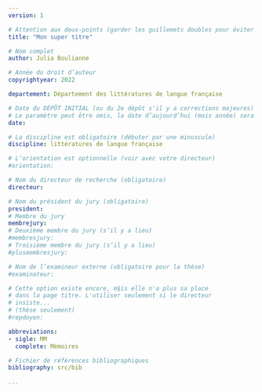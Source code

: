 ```yaml
---
version: 1

# Attention aux deux-points (garder les guillemets doubles pour éviter des problèmes)
title: "Mon super titre"

# Nom complet
author: Julia Boulianne

# Année du droit d’auteur
copyrightyear: 2022

departement: Département des littératures de langue française

# Date du DÉPÔT INITIAL (ou du 2e dépôt s'il y a corrections majeures)
# Le paramètre peut être omis, la date d’aujourd’hui (mois année) sera affichée
date: 

# La discipline est obligatoire (débuter par une minuscule)
discipline: littératures de langue française

# L’orientation est optionnelle (voir avec votre directeur)
#orientation: 

# Nom du directeur de recherche (obligatoire)
directeur: 

# Nom du président du jury (obligatoire)
president: 
# Membre du jury
membrejury: 
# Deuxième membre du jury (s’il y a lieu)
#membresjury: 
# Troisième membre du jury (s’il y a lieu)
#plusmembresjury: 

# Nom de l’examineur externe (obligatoire pour la thèse)
#examinateur: 

# Cette option existe encore, m§is elle n'a plus sa place
# dans la page titre. L'utiliser seulement si le directeur
# insiste...
# (thèse seulement)
#repdoyen: 

abbreviations:
- sigle: MM
  complete: Mémoires

# Fichier de références bibliographiques
bibliography: src/bib

...
```

